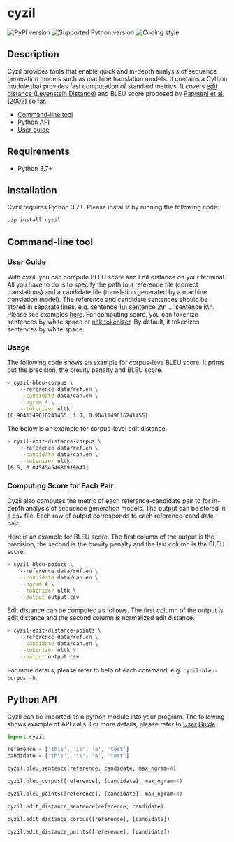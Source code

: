 cyzil
=====
![PyPI version](https://badge.fury.io/py/cyzil.svg)
![Supported Python version](https://img.shields.io/badge/python-3.7-brightgreen)
![Coding style](https://img.shields.io/badge/style-black-lightgrey)

Description
-----------

Cyzil provides tools that enable quick and in-depth analysis of sequence generation models such as machine translation models. It contains a Cython module that provides fast computation of standard metrics. It covers [edit distance (Levenstein Distance)](https://en.wikipedia.org/wiki/Levenshtein_distance) and BLEU score proposed by [Papineni et al. (2002)](https://www.aclweb.org/anthology/P02-1040.pdf) so far.

- [Command-line tool](#command-line-tool)
- [Python API](#python-api)
- [User guide](https://box-key.github.io/cyzil/)

Requirements
------------

* Python 3.7+

Installation
------------
Cyzil requires Python 3.7+. Please install it by running the following code:

```bash
pip install cyzil
```

Command-line tool
-----------------

### User Guide

With cyzil, you can compute BLEU score and Edit distance on your terminal. All you have to do is
to specify the path to a reference file (correct translations) and a candidate file
(translation generated by a machine translation model).
The reference and candidate sentences should be stored in separate lines, e.g.
sentence 1\n sentence 2\n ... sentence k\n.
Please see examples [here](https://github.com/box-key/cyzil/tree/master/data).
For computing score, you can tokenize sentences by white space or [nltk tokenizer](https://www.nltk.org/).
By default, it tokenizes sentences
by white space.

### Usage

The following code shows an example for corpus-leve BLEU score. It prints out the precision, the brevity penalty and BLEU score.

``` bash
> cyzil-bleu-corpus \
    --reference data/ref.en \
    --candidate data/can.en \
    --ngram 4 \
    --tokenizer nltk
[0.9041149616241455, 1.0, 0.9041149616241455]
```

The below is an example for corpus-level edit distance.

``` bash
> cyzil-edit-distance-corpus \
    --reference data/ref.en \
    --candidate data/can.en \
    --tokenizer nltk
[0.5, 0.04545454680919647]
```

### Computing Score for Each Pair

Cyzil also computes the metric of each reference-candidate pair to for in-depth analysis of sequence generation models. The output can be stored in a csv file. Each row of output corresponds to each reference-candidate pair.


Here is an example for BLEU score. The first column of the output is the precision, the second is the brevity penalty and the last column is the BLEU score.

``` bash
> cyzil-bleu-points \
    --reference data/ref.en \
    --candidate data/can.en \
    --ngram 4 \
    --tokenizer nltk \
    --output output.csv
```

Edit distance can be computed as follows. The first column of the output is edit distance and the second column is normalized edit distance.

``` bash
> cyzil-edit-distance-points \
    --reference data/ref.en \
    --candidate data/can.en \
    --tokenizer nltk \
    --output output.csv
```

For more details, please refer to help of each command, e.g. `cyzil-bleu-corpus -h`.

Python API
----------

Cyzil can be imported as a python module into your program.
The following shows example of API calls.
For more details, please refer to [User Guide](https://box-key.github.io/cyzil/).

``` python
import cyzil

reference = ['this', 'is', 'a', 'test']
candidate = ['this', 'is', 'a', 'test']

cyzil.bleu_sentence(reference, candidate, max_ngram=4)

cyzil.bleu_corpus([reference], [candidate], max_ngram=4)

cyzil.bleu_points([reference], [candidate], max_ngram=4)

cyzil.edit_distance_sentence(reference, candidate)

cyzil.edit_distance_corpus([reference], [candidate])

cyzil.edit_distance_points([reference], [candidate])
```
